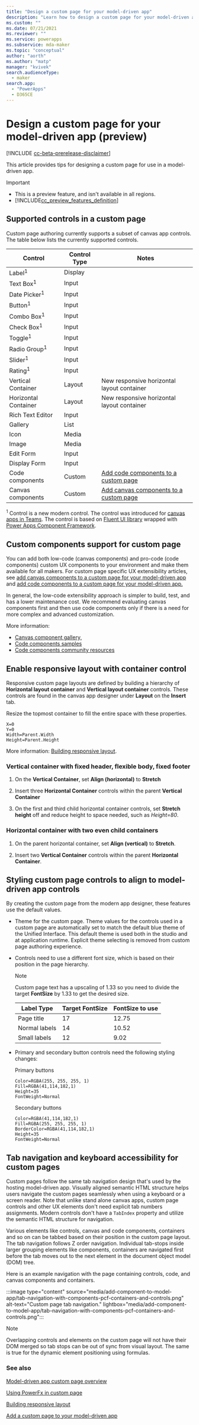 ```yaml
---
title: "Design a custom page for your model-driven app" 
description: "Learn how to design a custom page for your model-driven app"
ms.custom: ""
ms.date: 07/21/2021
ms.reviewer: ""
ms.service: powerapps
ms.subservice: mda-maker
ms.topic: "conceptual"
author: "aorth"
ms.author: "matp"
manager: "kvivek"
search.audienceType: 
  - maker
search.app: 
  - "PowerApps"
  - D365CE
---
```

# Design a custom page for your model-driven app (preview)

[!INCLUDE [cc-beta-prerelease-disclaimer](../../includes/cc-beta-prerelease-disclaimer.md)]

This article provides tips for designing a custom page for use in a model-driven app.

  > [!IMPORTANT]
  > - This is a preview feature, and isn't available in all regions.
  > - [!INCLUDE[cc_preview_features_definition](../../includes/cc-preview-features-definition.md)]

## Supported controls in a custom page

Custom page authoring currently supports a subset of canvas app controls. The table below lists the currently supported controls.

  | Control | Control Type | Notes |
  | --- | --- | --- |
  |Label<sup>1</sup>|Display||
  |Text Box<sup>1</sup>|Input||
  |Date Picker<sup>1</sup>|Input|
  |Button<sup>1</sup>|Input|
  |Combo Box<sup>1</sup>|Input|
  |Check Box<sup>1</sup>|Input|
  |Toggle<sup>1</sup>|Input|
  |Radio Group<sup>1</sup>|Input|
  |Slider<sup>1</sup>|Input|
  |Rating<sup>1</sup>|Input|
  |Vertical Container|Layout|New responsive horizontal layout container|
  |Horizontal Container|Layout|New responsive horizontal layout container|
  |Rich Text Editor|Input|
  |Gallery|List|
  |Icon|Media|
  |Image|Media|
  |Edit Form|Input|
  |Display Form|Input|
  |Code components|Custom| [Add code components to a custom page](page-code-components.md)|
  |Canvas components|Custom| [Add canvas components to a custom page](page-canvas-components.md)|
  
<sup>1</sup> Control is a new modern control. The control was introduced for [canvas apps in Teams]( /power-platform-release-plan/2020wave1/microsoft-powerapps/build-apps-teams-modern-controls). The control is based on [Fluent UI library](https://developer.microsoft.com/fluentui#/controls/web) wrapped with  [Power Apps Component Framework](../../developer/component-framework/overview.md).

## Custom components support for custom page

You can add both low-code (canvas components) and pro-code (code components) custom UX components to your environment and make them available for all makers. For custom page specific UX extensibility articles, see [add canvas components to a custom page for your model-driven app](/powerapps/maker/model-driven-apps/page-canvas-components) and [add code components to a custom page for your model-driven app.](/powerapps/maker/model-driven-apps/page-code-components) 

In general, the low-code extensibility approach is simpler to build, test, and has a lower maintenance cost. We recommend evaluating canvas components first and then use code components only if there is a need for more complex and advanced customization.

More information:
- [Canvas component gallery,](https://powerusers.microsoft.com/t5/Canvas-Apps-Components-Samples/bd-p/ComponentsGallery)
- [Code components samples](../../developer/component-framework/use-sample-components.md)
- [Code components community resources](../../developer/component-framework/community-resources.md)

## Enable responsive layout with container control

Responsive custom page layouts are defined by building a hierarchy of **Horizontal layout container** and **Vertical layout container** controls.  These controls are found in the canvas app designer under **Layout** on the **Insert** tab.

Resize the topmost container to fill the entire space with these properties.

  ```powerappsfl
  X=0
  Y=0
  Width=Parent.Width
  Height=Parent.Height
  ```

More information: [Building responsive layout](../canvas-apps/build-responsive-apps.md "Building responsive layout").

### Vertical container with fixed header, flexible body, fixed footer

1. On the **Vertical Container**, set **Align (horizontal)** to **Stretch**

1. Insert three **Horizontal Container** controls within the parent **Vertical Container**

1. On the first and third child horizontal container controls, set **Stretch height** off and reduce height to space needed, such as *Height=80*.

### Horizontal container with two even child containers

1. On the parent horizontal container, set **Align (vertical)** to **Stretch**.

1. Insert two **Vertical Container** controls within the parent **Horizontal Container**.

## Styling custom page controls to align to model-driven app controls

By creating the custom page from the modern app designer, these features use the default values.  

- Theme for the custom page. Theme values for the controls used in a custom page are automatically set to match the default blue theme of the Unified Interface. This default theme is used both in the studio and at application runtime. Explicit theme selecting is removed from custom page authoring experience.

- Controls need to use a different font size, which is based on their position in the page hierarchy.

    > [!Note]
    > Custom page text has a upscaling of 1.33 so you need to divide the target **FontSize** by 1.33 to get the desired size.

    | Label Type | Target FontSize | FontSize to use |
    | --- | --- | --- |
    |Page title|17|12.75|
    |Normal labels|14|10.52|
    |Small labels|12|9.02|

- Primary and secondary button controls need the following styling changes:

    Primary buttons
    ```powerappsfl
    Color=RGBA(255, 255, 255, 1)
    Fill=RGBA(41,114,182,1)
    Height=35
    FontWeight=Normal
    ```

    Secondary buttons
    ```powerappsfl
    Color=RGBA(41,114,182,1)
    Fill=RGBA(255, 255, 255, 1)
    BorderColor=RGBA(41,114,182,1)
    Height=35
    FontWeight=Normal
    ```

## Tab navigation and keyboard accessibility for custom pages

Custom pages follow the same tab navigation design that's used by the hosting model-driven app. Visually aligned semantic HTML structure helps users navigate the custom pages seamlessly when using a keyboard or a screen reader. Note that unlike stand alone canvas apps, custom page controls and other UX elements don't need explicit tab numbers assignments. Modern controls don't have a `TabIndex` property and utilize the semantic HTML structure for navigation. 

Various elements like controls, canvas and code components, containers and so on can be tabbed based on their position in the custom page layout. The tab navigation follows Z order navigation. Individual tab-stops inside larger grouping elements like components, containers are navigated first before the tab moves out to the next element in the document object model (DOM) tree.

Here is an example navigation with the page containing controls, code, and canvas components and containers.

:::image type="content" source="media/add-component-to-model-app/tab-navigation-with-components-pcf-containers-and-controls.png" alt-text="Custom page tab navigation." lightbox="media/add-component-to-model-app/tab-navigation-with-components-pcf-containers-and-controls.png":::

> [!NOTE]
> Overlapping controls and elements on the custom page will not have their DOM merged so tab stops can be out of sync from visual layout. The same is true for the dynamic element positioning using formulas.  

### See also

[Model-driven app custom page overview](model-app-page-overview.md)

[Using PowerFx in custom page](page-powerfx-in-model-app.md)

[Building responsive layout](../canvas-apps/build-responsive-apps.md)

[Add a custom page to your model-driven app](add-page-to-model-app.md)
